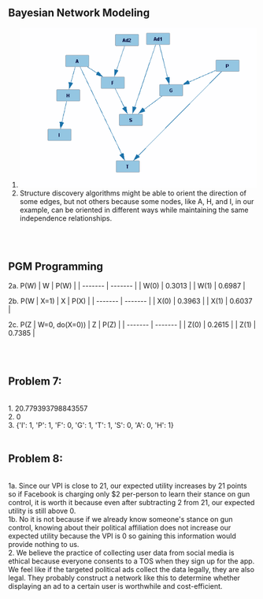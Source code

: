 ## Bayesian Network Modeling
1. ![Topologically Sorted Structure](structure.png)
2. Structure discovery algorithms might be able to orient the direction of some edges, but not others because some nodes, like A, H, and I, in our example, can be oriented in different ways while maintaining the same independence relationships.

<br>
<br>

## PGM Programming

2a.
P(W)
| W | P(W) |
| ------- | ------- |
| W(0) |   0.3013 |
| W(1) |   0.6987 |

2b.
P(W | X=1)
| X | P(X) |
| ------- | ------- |
| X(0) |   0.3963 |
| X(1) |   0.6037 |

2c.
P(Z | W=0, do(X=0))
| Z | P(Z) |
| ------- | ------- |
| Z(0) |   0.2615 |
| Z(1) |   0.7385 |

<br>
<br>

## Problem 7:
<br>
1. 20.779393798843557
<br>
2. 0
<br>
3. {'I': 1, 'P': 1, 'F': 0, 'G': 1, 'T': 1, 'S': 0, 'A': 0, 'H': 1}

<br>
<br>

## Problem 8:
<br>
1a. Since our VPI is close to 21, our expected utility increases by 21 points so if Facebook is charging only $2 per-person to learn their stance on gun control, it is worth it because even after subtracting 2 from 21, our expected utility is still above 0.
<br>
1b. No it is not because if we already know someone's stance on gun control, knowing about their political affiliation does not increase our expected utility because the VPI is 0 so gaining this information would provide nothing to us.
<br>
2. We believe the practice of collecting user data from social media is ethical because everyone consents to a TOS when they sign up for the app. We feel like if the targeted political ads collect the data legally, they are also legal. They probably construct a network like this to determine whether displaying an ad to a certain user is worthwhile and cost-efficient.
